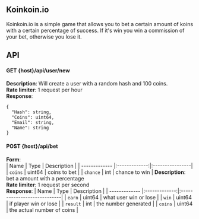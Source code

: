 ## Koinkoin.io

Koinkoin.io is a simple game that allows you to bet a certain amount of koins with a certain percentage of success. If it's win you win a commission of your bet, otherwise you lose it.

## API

#### GET {host}/api/user/new <br>
__Description__: Will create a user with a random hash and 100 coins. <br>
__Rate limiter__: 1 request per hour <br>
__Response__:
```
{
  "Hash": string,
  "Coins": uint64,
  "Email": string,
  "Name": string
}
```

#### POST {host}/api/bet <br>
__Form__: <br>
| Name          | Type          | Description     |
| ------------- |:-------------:|:----------------|
| `coins`       | uint64        | coins to bet    |
| `chance`      | int           | chance to win   | 
__Description__: bet a amount with a percentage <br>
__Rate limiter__: 1 request per second <br>
__Response__:
| Name          | Type          | Description                 |
| ------------- |:-------------:|:----------------------------|
| `earn`        | uint64        | what user win or lose       |
| `win`         | uint64        | if player win or lose       | 
| `result`      | int           | the number generated        | 
| `coins`       | uint64        | the actual number of coins  | 
